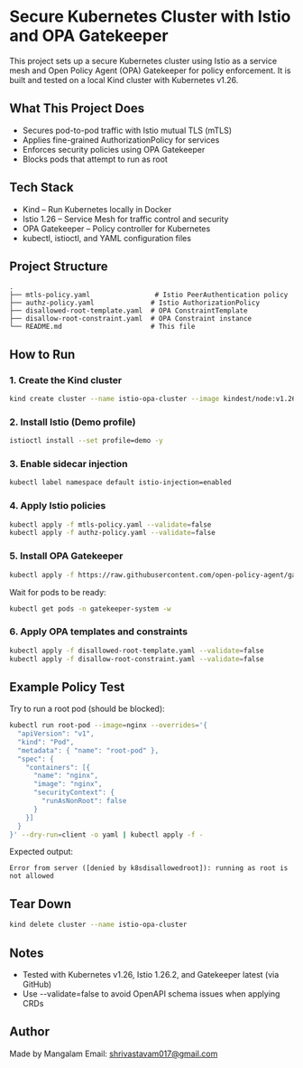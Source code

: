 
# Secure Kubernetes Cluster with Istio and OPA Gatekeeper

This project sets up a secure Kubernetes cluster using Istio as a service mesh and Open Policy Agent (OPA) Gatekeeper for policy enforcement. It is built and tested on a local Kind cluster with Kubernetes v1.26.

## What This Project Does

- Secures pod-to-pod traffic with Istio mutual TLS (mTLS)
- Applies fine-grained AuthorizationPolicy for services
- Enforces security policies using OPA Gatekeeper
- Blocks pods that attempt to run as root

## Tech Stack

- Kind – Run Kubernetes locally in Docker
- Istio 1.26 – Service Mesh for traffic control and security
- OPA Gatekeeper – Policy controller for Kubernetes
- kubectl, istioctl, and YAML configuration files

## Project Structure

```
.
├── mtls-policy.yaml                # Istio PeerAuthentication policy
├── authz-policy.yaml              # Istio AuthorizationPolicy
├── disallowed-root-template.yaml  # OPA ConstraintTemplate
├── disallow-root-constraint.yaml  # OPA Constraint instance
└── README.md                      # This file
```

## How to Run

### 1. Create the Kind cluster

```bash
kind create cluster --name istio-opa-cluster --image kindest/node:v1.26.0
```

### 2. Install Istio (Demo profile)

```bash
istioctl install --set profile=demo -y
```

### 3. Enable sidecar injection

```bash
kubectl label namespace default istio-injection=enabled
```

### 4. Apply Istio policies

```bash
kubectl apply -f mtls-policy.yaml --validate=false
kubectl apply -f authz-policy.yaml --validate=false
```

### 5. Install OPA Gatekeeper

```bash
kubectl apply -f https://raw.githubusercontent.com/open-policy-agent/gatekeeper/master/deploy/gatekeeper.yaml --validate=false
```

Wait for pods to be ready:

```bash
kubectl get pods -n gatekeeper-system -w
```

### 6. Apply OPA templates and constraints

```bash
kubectl apply -f disallowed-root-template.yaml --validate=false
kubectl apply -f disallow-root-constraint.yaml --validate=false
```

## Example Policy Test

Try to run a root pod (should be blocked):

```bash
kubectl run root-pod --image=nginx --overrides='{
  "apiVersion": "v1",
  "kind": "Pod",
  "metadata": { "name": "root-pod" },
  "spec": {
    "containers": [{
      "name": "nginx",
      "image": "nginx",
      "securityContext": {
        "runAsNonRoot": false
      }
    }]
  }
}' --dry-run=client -o yaml | kubectl apply -f -
```

Expected output:

```
Error from server ([denied by k8sdisallowedroot]): running as root is not allowed
```

## Tear Down

```bash
kind delete cluster --name istio-opa-cluster
```

## Notes

- Tested with Kubernetes v1.26, Istio 1.26.2, and Gatekeeper latest (via GitHub)
- Use --validate=false to avoid OpenAPI schema issues when applying CRDs

## Author

Made by Mangalam 
Email: shrivastavam017@gmail.com
